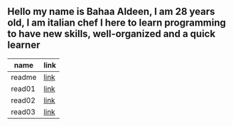 

## Hello my name is Bahaa Aldeen, I am 28 years old, I am italian chef I here to learn programming to have new skills, well-organized and a quick learner


| name  | link |
| ----------- | ----------- |
| readme      |  [link](https://baha2ka.github.io/reading-notes/)     
|  read01 | [link](https://baha2ka.github.io/reading-notes/read01)|
|  read02 | [link](https://baha2ka.github.io/reading-notes/read02)|
|  read03 | [link](https://baha2ka.github.io/reading-notes/read03)|
